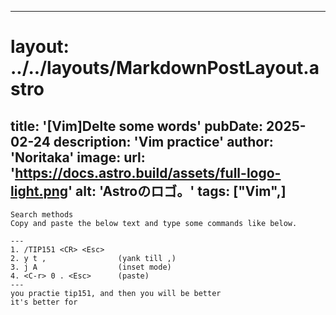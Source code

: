 
---
# layout: ../../layouts/MarkdownPostLayout.astro
title: '[Vim]Delte some words'
pubDate: 2025-02-24
description: 'Vim practice'
author: 'Noritaka'
image:
    url: 'https://docs.astro.build/assets/full-logo-light.png'
    alt: 'Astroのロゴ。'
tags: ["Vim",]
---


```
Search methods 
Copy and paste the below text and type some commands like below.

---
1. /TIP151 <CR> <Esc>
2. y t ,                (yank till ,)
3. j A                  (inset mode)
4. <C-r> 0 . <Esc>      (paste)
---
you practie tip151, and then you will be better
it's better for
```
